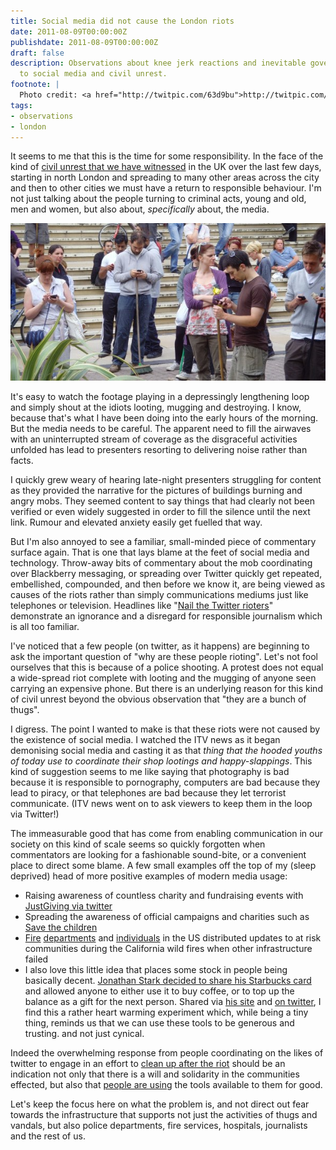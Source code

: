 ```yaml
---
title: Social media did not cause the London riots
date: 2011-08-09T00:00:00Z
publishdate: 2011-08-09T00:00:00Z
draft: false
description: Observations about knee jerk reactions and inevitable government positions
  to social media and civil unrest.
footnote: |
  Photo credit: <a href="http://twitpic.com/63d9bu">http://twitpic.com/63d9bu</a>
tags:
- observations
- london
---
```


It seems to me that this is the time for some responsibility. In the face of the kind of <a href="http://www.bbc.co.uk/news/uk-england-london-14450248" title="BBC News - Further riots in London as violence spreads across England">civil unrest that we have witnessed</a> in the UK over the last few days, starting in north London and spreading to many other areas across the city and then to other cities we must have a return to responsible behaviour.  I'm not just talking about the people turning to criminal acts, young and old, men and women, but also about, <em>specifically</em> about, the media.

<!--more-->

<img src="/images/london-cleanup.jpg" alt="">
<p>
    It's easy to watch the footage playing in a depressingly lengthening loop and simply shout at the idiots looting, mugging and destroying. I know, because that's what I have been doing into the early hours of the morning.  But the media needs to be careful. The apparent need to fill the airwaves with an uninterrupted stream of coverage as the disgraceful activities unfolded has lead to presenters resorting to delivering noise rather than facts.
</p>
<p>
    I quickly grew weary of hearing late-night presenters struggling for content as they provided the narrative for the pictures of buildings burning and angry mobs.  They seemed content to say things that had clearly not been verified or even widely suggested in order to fill the silence until the next link. Rumour and elevated anxiety easily get fuelled that way.
</p>
<p>
    But I'm also annoyed to see a familiar, small-minded piece of commentary surface again.  That is one that lays blame at the feet of social media and technology.  Throw-away bits of commentary about the mob coordinating over Blackberry messaging, or spreading over Twitter quickly get repeated, embellished, compounded, and then before we know it, are being viewed as causes of the riots rather than simply communications mediums just like telephones or television. Headlines like "<a href="http://wallblog.co.uk/files/2011/08/Suntwitterriots.jpg">Nail the Twitter rioters</a>" demonstrate an ignorance and a disregard for responsible journalism which is all too familiar.
</p>
<p>
    I've noticed that a few people (on twitter, as it happens) are beginning to ask the important question of "why are these people rioting". Let's not fool ourselves that this is because of a police shooting. A protest does not equal a wide-spread riot complete with looting and the mugging of anyone seen carrying an expensive phone.  But there is an underlying reason for this kind of civil unrest beyond the obvious observation that "they are a bunch of thugs".
</p>
<p>
    I digress. The point I wanted to make is that these riots were not caused by the existence of social media. I watched the ITV news as it began demonising social media and casting it as that <em>thing that the hooded youths of today use to coordinate their shop lootings and happy-slappings</em>.  This kind of suggestion seems to me like saying that photography is bad because it is responsible to pornography, computers are bad because they lead to piracy, or that telephones are bad because they let terrorist communicate. (ITV news went on to ask viewers to keep them in the loop via Twitter!)
</p>
<p>
    The immeasurable good that has come from enabling communication in our society on this kind of scale seems so quickly forgotten when commentators are looking for a fashionable sound-bite, or a convenient place to direct some blame.  A few small examples off the top of my (sleep deprived) head of more positive examples of modern media usage:
</p>
<ul>
    <li>Raising awareness of countless charity and fundraising events with <a href="http://twitter.com/#!/search/justgiving" title="Mentions of JustGiving on Twitter">JustGiving via twitter</a></li>
    <li>Spreading the awareness of official campaigns and charities such as <a href="http://twitter.com/#!/SavetheChildren" title="Save the Children on Twitter">Save the children</a></li>
    <li><a href="http://twitter.com/#!/LAFD" title="LAFD on Twitter">Fire</a> <a href="http://twitter.com/#!/CALFIRESANDIEGO" title="CALFIRESANDIEGO on Twitter">departments</a> and <a href="http://www.wired.com/threatlevel/2007/10/firsthand-repor/" title="Firsthand Reports From California Wildfires Pour Through Twitter  | Threat Level | Wired.com">individuals</a> in the US distributed updates to at risk communities during the California wild fires when other infrastructure failed</li>
    <li> I also love this little idea that places some stock in people being basically decent. <a href="http://latimesblogs.latimes.com/technology/2011/08/starbucks-card-jonathan-stark.html" title="LA Times: Jonathan Stark wants you to use his Starbucks card">Jonathan Stark decided to share his Starbucks card</a> and allowed anyone to either use it to buy coffee, or to top up the balance as a gift for the next person. Shared via <a href="http://jonathanstark.com/card/" title="Get a coffee, give a coffee - Jonathan's Card">his site</a> and <a href="http://twitter.com/#!/jonathanscard" title="@jonathanscard on Twitter">on twitter</a>, I find this a rather heart warming experiment which, while being a tiny thing, reminds us that we can use these tools to be generous and trusting. and not just cynical. </li>
</ul>
<p>
    Indeed the overwhelming response from people coordinating on the likes of twitter to engage in an effort to <a href="http://wallblog.co.uk/2011/08/09/two-sides-to-social-networks-and-the-riots-sun-calls-to-nail-twitter-rioters-as-riotcleanup-trends/" title="Two sides to social networks: Sun calls to nail &lsquo;Twitter rioters&rsquo; as riotcleanup trends | The Wall Blog">clean up after the riot</a> should be an indication not only that there is a will and solidarity in the communities effected, but also that <a href="http://twitter.com/#%21/search?q=%23riotcleanup" title="#riotcleanup on Twitter">people are using</a> the tools available to them for good.
</p>
<p>
    Let's keep the focus here on what the problem is, and not direct out fear towards the infrastructure that supports not just the activities of thugs and vandals, but also police departments, fire services, hospitals, journalists and the rest of us.
</p>
